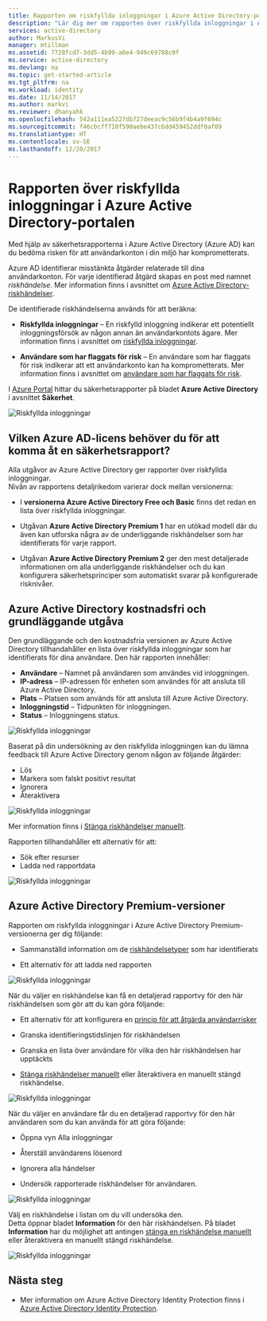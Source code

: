 ```yaml
---
title: Rapporten om riskfyllda inloggningar i Azure Active Directory-portalen | Microsoft Docs
description: "Lär dig mer om rapporten över riskfyllda inloggningar i Azure Active Directory-portalen"
services: active-directory
author: MarkusVi
manager: mtillman
ms.assetid: 7728fcd7-3dd5-4b99-a0e4-949c69788c0f
ms.service: active-directory
ms.devlang: na
ms.topic: get-started-article
ms.tgt_pltfrm: na
ms.workload: identity
ms.date: 11/14/2017
ms.author: markvi
ms.reviewer: dhanyahk
ms.openlocfilehash: 542a111ea5227db727deeac9c56b9f4b4a9f694c
ms.sourcegitcommit: f46cbcff710f590aebe437c6dd459452ddf0af09
ms.translationtype: HT
ms.contentlocale: sv-SE
ms.lasthandoff: 12/20/2017
---
```

# <a name="risky-sign-ins-report-in-the-azure-active-directory-portal"></a>Rapporten över riskfyllda inloggningar i Azure Active Directory-portalen

Med hjälp av säkerhetsrapporterna i Azure Active Directory (Azure AD) kan du bedöma risken för att användarkonton i din miljö har komprometterats. 

Azure AD identifierar misstänkta åtgärder relaterade till dina användarkonton. För varje identifierad åtgärd skapas en post med namnet *riskhändelse*. Mer information finns i avsnittet om [Azure Active Directory-riskhändelser](active-directory-identity-protection-risk-events.md). 

De identifierade riskhändelserna används för att beräkna:

- **Riskfyllda inloggningar** – En riskfylld inloggning indikerar ett potentiellt inloggningsförsök av någon annan än användarkontots ägare. Mer information finns i avsnittet om [riskfyllda inloggningar](active-directory-identityprotection.md#risky-sign-ins). 

- **Användare som har flaggats för risk** – En användare som har flaggats för risk indikerar att ett användarkonto kan ha komprometterats. Mer information finns i avsnittet om [användare som har flaggats för risk](active-directory-identityprotection.md#users-flagged-for-risk).  

I [Azure Portal](https://portal.azure.com) hittar du säkerhetsrapporter på bladet **Azure Active Directory** i avsnittet **Säkerhet**. 

![Riskfyllda inloggningar](./media/active-directory-reporting-security-risky-sign-ins/10.png)


## <a name="what-azure-ad-license-do-you-need-to-access-a-security-report"></a>Vilken Azure AD-licens behöver du för att komma åt en säkerhetsrapport?  

Alla utgåvor av Azure Active Directory ger rapporter över riskfyllda inloggningar.  
Nivån av rapportens detaljrikedom varierar dock mellan versionerna: 

- I **versionerna Azure Active Directory Free och Basic** finns det redan en lista över riskfyllda inloggningar. 

- Utgåvan **Azure Active Directory Premium 1** har en utökad modell där du även kan utforska några av de underliggande riskhändelser som har identifierats för varje rapport. 

- Utgåvan **Azure Active Directory Premium 2** ger den mest detaljerade informationen om alla underliggande riskhändelser och du kan konfigurera säkerhetsprinciper som automatiskt svarar på konfigurerade risknivåer.



## <a name="azure-active-directory-free-and-basic-edition"></a>Azure Active Directory kostnadsfri och grundläggande utgåva

Den grundläggande och den kostnadsfria versionen av Azure Active Directory tillhandahåller en lista över riskfyllda inloggningar som har identifierats för dina användare. Den här rapporten innehåller:

- **Användare** – Namnet på användaren som användes vid inloggningen.
- **IP-adress** – IP-adressen för enheten som användes för att ansluta till Azure Active Directory.
- **Plats** – Platsen som används för att ansluta till Azure Active Directory.
- **Inloggningstid** – Tidpunkten för inloggningen.
- **Status** – Inloggningens status.


![Riskfyllda inloggningar](./media/active-directory-reporting-security-risky-sign-ins/01.png)

Baserat på din undersökning av den riskfyllda inloggningen kan du lämna feedback till Azure Active Directory genom någon av följande åtgärder:

- Lös
- Markera som falskt positivt resultat
- Ignorera
- Återaktivera

![Riskfyllda inloggningar](./media/active-directory-reporting-security-risky-sign-ins/21.png)

Mer information finns i [Stänga riskhändelser manuellt](active-directory-identityprotection.md#closing-risk-events-manually).

Rapporten tillhandahåller ett alternativ för att:

- Sök efter resurser
- Ladda ned rapportdata


![Riskfyllda inloggningar](./media/active-directory-reporting-security-risky-sign-ins/93.png)


## <a name="azure-active-directory-premium-editions"></a>Azure Active Directory Premium-versioner

Rapporten om riskfyllda inloggningar i Azure Active Directory Premium-versionerna ger dig följande:

- Sammanställd information om de [riskhändelsetyper](active-directory-identity-protection-risk-events.md) som har identifierats

- Ett alternativ för att ladda ned rapporten


![Riskfyllda inloggningar](./media/active-directory-reporting-security-risky-sign-ins/456.png)


När du väljer en riskhändelse kan få en detaljerad rapportvy för den här riskhändelsen som gör att du kan göra följande:

- Ett alternativ för att konfigurera en [princip för att åtgärda användarrisker](active-directory-identityprotection.md#user-risk-security-policy)  

- Granska identifieringstidslinjen för riskhändelsen  

- Granska en lista över användare för vilka den här riskhändelsen har upptäckts

- [Stänga riskhändelser manuellt](active-directory-identityprotection.md#closing-risk-events-manually) eller återaktivera en manuellt stängd riskhändelse. 


![Riskfyllda inloggningar](./media/active-directory-reporting-security-risky-sign-ins/457.png)

När du väljer en användare får du en detaljerad rapportvy för den här användaren som du kan använda för att göra följande:

- Öppna vyn Alla inloggningar

- Återställ användarens lösenord

- Ignorera alla händelser

- Undersök rapporterade riskhändelser för användaren. 


![Riskfyllda inloggningar](./media/active-directory-reporting-security-risky-sign-ins/324.png)


Välj en riskhändelse i listan om du vill undersöka den.  
Detta öppnar bladet **Information** för den här riskhändelsen. På bladet **Information** har du möjlighet att antingen [stänga en riskhändelse manuellt](active-directory-identityprotection.md#closing-risk-events-manually) eller återaktivera en manuellt stängd riskhändelse. 


![Riskfyllda inloggningar](./media/active-directory-reporting-security-risky-sign-ins/325.png)





## <a name="next-steps"></a>Nästa steg

- Mer information om Azure Active Directory Identity Protection finns i [Azure Active Directory Identity Protection](active-directory-identityprotection.md).

